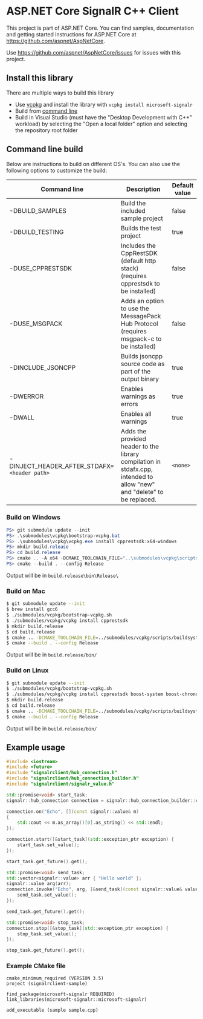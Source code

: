 # ASP.NET Core SignalR C++ Client

This project is part of ASP.NET Core. You can find samples, documentation and getting started instructions for ASP.NET Core at https://github.com/aspnet/AspNetCore.

Use https://github.com/aspnet/AspNetCore/issues for issues with this project.

## Install this library

There are multiple ways to build this library

* Use [vcpkg](https://github.com/microsoft/vcpkg) and install the library with `vcpkg install microsoft-signalr`
* Build from [command line](#command-line-build)
* Build in Visual Studio (must have the "Desktop Development with C++" workload) by selecting the "Open a local folder" option and selecting the repository root folder

## Command line build

Below are instructions to build on different OS's. You can also use the following options to customize the build:

| Command line | Description | Default value |
| --- | --- | --- |
| -DBUILD_SAMPLES | Build the included sample project | false |
| -DBUILD_TESTING | Builds the test project | true |
| -DUSE_CPPRESTSDK | Includes the CppRestSDK (default http stack) (requires cpprestsdk to be installed) | false |
| -DUSE_MSGPACK | Adds an option to use the MessagePack Hub Protocol (requires msgpack-c to be installed) | false |
| -DINCLUDE_JSONCPP | Builds jsoncpp source code as part of the output binary | true |
| -DWERROR | Enables warnings as errors | true |
| -DWALL | Enables all warnings | true |
| -DINJECT_HEADER_AFTER_STDAFX=`<header path>` | Adds the provided header to the library compilation in stdafx.cpp, intended to allow "new" and "delete" to be replaced. | `<none>` |

### Build on Windows ###
```powershell
PS> git submodule update --init
PS> .\submodules\vcpkg\bootstrap-vcpkg.bat
PS> .\submodules\vcpkg\vcpkg.exe install cpprestsdk:x64-windows
PS> mkdir build.release
PS> cd build.release
PS> cmake .. -A x64 -DCMAKE_TOOLCHAIN_FILE="..\submodules\vcpkg\scripts\buildsystems\vcpkg.cmake" -DCMAKE_BUILD_TYPE=Release -DUSE_CPPRESTSDK=true
PS> cmake --build . --config Release
```
Output will be in `build.release\bin\Release\`

### Build on Mac ###
```bash
$ git submodule update --init
$ brew install gcc6
$ ./submodules/vcpkg/bootstrap-vcpkg.sh
$ ./submodules/vcpkg/vcpkg install cpprestsdk
$ mkdir build.release
$ cd build.release
$ cmake .. -DCMAKE_TOOLCHAIN_FILE=../submodules/vcpkg/scripts/buildsystems/vcpkg.cmake -DCMAKE_BUILD_TYPE=Release -DUSE_CPPRESTSDK=true
$ cmake --build . --config Release
```
Output will be in `build.release/bin/`

### Build on Linux ###

```bash
$ git submodule update --init
$ ./submodules/vcpkg/bootstrap-vcpkg.sh
$ ./submodules/vcpkg/vcpkg install cpprestsdk boost-system boost-chrono boost-thread
$ mkdir build.release
$ cd build.release
$ cmake .. -DCMAKE_TOOLCHAIN_FILE=../submodules/vcpkg/scripts/buildsystems/vcpkg.cmake -DCMAKE_BUILD_TYPE=Release -DUSE_CPPRESTSDK=true
$ cmake --build . --config Release
```
Output will be in `build.release/bin/`

## Example usage

```cpp
#include <iostream>
#include <future>
#include "signalrclient/hub_connection.h"
#include "signalrclient/hub_connection_builder.h"
#include "signalrclient/signalr_value.h"

std::promise<void> start_task;
signalr::hub_connection connection = signalr::hub_connection_builder::create("http://localhost:5000/hub").build();

connection.on("Echo", [](const signalr::value& m)
{
    std::cout << m.as_array()[0].as_string() << std::endl;
});

connection.start([&start_task](std::exception_ptr exception) {
    start_task.set_value();
});

start_task.get_future().get();

std::promise<void> send_task;
std::vector<signalr::value> arr { "Hello world" };
signalr::value arg(arr);
connection.invoke("Echo", arg, [&send_task](const signalr::value& value, std::exception_ptr exception) {
    send_task.set_value();
});

send_task.get_future().get();

std::promise<void> stop_task;
connection.stop([&stop_task](std::exception_ptr exception) {
    stop_task.set_value();
});

stop_task.get_future().get();
```

### Example CMake file

```
cmake_minimum_required (VERSION 3.5)
project (signalrclient-sample)

find_package(microsoft-signalr REQUIRED)
link_libraries(microsoft-signalr::microsoft-signalr)

add_executable (sample sample.cpp)
```
